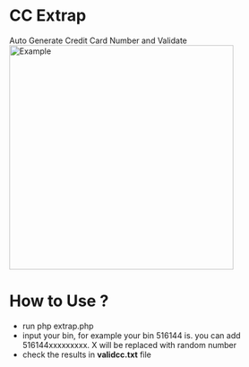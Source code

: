 # CC Extrap
Auto Generate Credit Card Number and Validate
<br>
<img src="example.png" width="400" alt="Example">
<br>

# How to Use ?
- run php extrap.php
- input your bin, for example your bin 516144 is. you can add 516144xxxxxxxxx. X will be replaced with random number
- check the results in <b>validcc.txt</b> file
